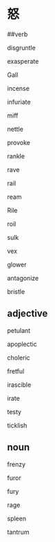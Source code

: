 # 怒

##verb

disgruntle

exasperate

Gall

incense

infuriate

miff

nettle

provoke

rankle

rave

rail



ream

Rile

roil

sulk

vex

glower

antagonize

bristle

## adjective

petulant

apoplectic

choleric

fretful

irascible

irate

testy

ticklish

## noun

frenzy

furor

fury

rage

spleen

tantrum

